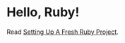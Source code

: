 # Hello, Ruby!

Read [Setting Up A Fresh Ruby
Project](https://dev.to/deciduously/setting-up-a-fresh-ruby-project-56o4).
